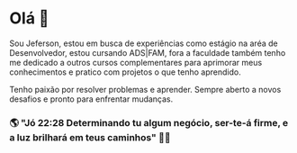 # Olá 👋

Sou Jeferson, estou em busca de experiências como estágio na aréa de Desenvolvedor, estou cursando ADS|FAM, fora a faculdade também tenho me dedicado a outros cursos complementares para aprimorar meus conhecimentos e pratico com projetos o que tenho aprendido. 

Tenho paixão por resolver problemas e aprender. Sempre aberto a novos desafios e pronto para enfrentar mudanças.

### 🌎 "Jó 22:28 Determinando tu algum negócio, ser-te-á firme, e a luz brilhará em teus caminhos" 🙌🏽

